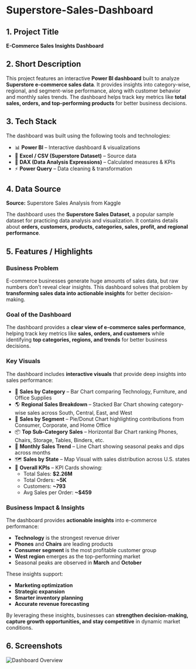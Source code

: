 # Superstore-Sales-Dashboard

## 1. Project Title
**E-Commerce Sales Insights Dashboard**

## 2. Short Description
This project features an interactive **Power BI dashboard** built to analyze **Superstore e-commerce sales data**. It provides insights into category-wise, regional, and segment-wise performance, along with customer behavior and monthly sales trends. The dashboard helps track key metrics like **total sales, orders, and top-performing products** for better business decisions.

## 3. Tech Stack
The dashboard was built using the following tools and technologies:  
- 📊 **Power BI** – Interactive dashboard & visualizations  
- 📑 **Excel / CSV (Superstore Dataset)** – Source data  
- 🔢 **DAX (Data Analysis Expressions)** – Calculated measures & KPIs  
- ⚡ **Power Query** – Data cleaning & transformation  

## 4. Data Source
**Source:** Superstore Sales Analysis from Kaggle  

The dashboard uses the **Superstore Sales Dataset**, a popular sample dataset for practicing data analysis and visualization. It contains details about **orders, customers, products, categories, sales, profit, and regional performance**.

## 5. Features / Highlights

### Business Problem
E-commerce businesses generate huge amounts of sales data, but raw numbers don’t reveal clear insights. This dashboard solves that problem by **transforming sales data into actionable insights** for better decision-making.

### Goal of the Dashboard
The dashboard provides a **clear view of e-commerce sales performance**, helping track key metrics like **sales, orders, and customers** while identifying **top categories, regions, and trends** for better business decisions.

### Key Visuals
The dashboard includes **interactive visuals** that provide deep insights into sales performance:  
- 🛒 **Sales by Category** – Bar Chart comparing Technology, Furniture, and Office Supplies  
- 🌎 **Regional Sales Breakdown** – Stacked Bar Chart showing category-wise sales across South, Central, East, and West  
- 👥 **Sales by Segment** – Pie/Donut Chart highlighting contributions from Consumer, Corporate, and Home Office  
- 📦 **Top Sub-Category Sales** – Horizontal Bar Chart ranking Phones, Chairs, Storage, Tables, Binders, etc.  
- 📅 **Monthly Sales Trend** – Line Chart showing seasonal peaks and dips across months  
- 🗺️ **Sales by State** – Map Visual with sales distribution across U.S. states  
- 📌 **Overall KPIs** – KPI Cards showing:  
  - Total Sales: **$2.26M**  
  - Total Orders: **~5K**  
  - Customers: **~793**  
  - Avg Sales per Order: **~$459**  

### Business Impact & Insights
The dashboard provides **actionable insights** into e-commerce performance:  
- **Technology** is the strongest revenue driver  
- **Phones** and **Chairs** are leading products  
- **Consumer segment** is the most profitable customer group  
- **West region** emerges as the top-performing market  
- Seasonal peaks are observed in **March** and **October**  

These insights support:  
- **Marketing optimization**  
- **Strategic expansion**  
- **Smarter inventory planning**  
- **Accurate revenue forecasting**  

By leveraging these insights, businesses can **strengthen decision-making, capture growth opportunities, and stay competitive** in dynamic market conditions.

## 6. Screenshots
![Dashboard Overview]([images/dashboard.png](https://github.com/harinipinninti/Superstore-Sales-Dashboard/blob/main/E-commerce%20dashboard.PNG))
